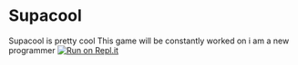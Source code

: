 # Supacool
Supacool is pretty cool
This game will be constantly worked on
i am a new programmer
[![Run on Repl.it](https://repl.it/badge/github/Drakkyz/Supacool)](https://repl.it/github/Drakkyz/Supacool)
